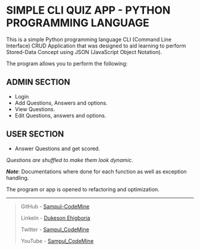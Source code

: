 # SIMPLE CLI QUIZ APP - PYTHON PROGRAMMING LANGUAGE

This is a simple Python programming language CLI (Command Line Interface) CRUD Application that was designed to aid learning to perform Stored-Data Concept using JSON (JavaScript Object Notation).

The program allows you to perform the following:

## ADMIN SECTION

- Login
- Add Questions, Answers and options.
- View Questions.
- Edit Questions, answers and options.

## USER SECTION

- Answer Questions and get scored.

_Questions are shuffled to make them look dynamic_.

**_Note_**: Documentations where done for each function as well as exception handling.

The program or app is opened to refactoring and optimization.

---

> GitHub - <a href="https://github.com/Sampul-CodeMine/">Sampul-CodeMine</a>
>
> LinkeIn - <a href="https://www.linkedin.com/in/dukeson-ehigboria">Dukeson Ehigboria</a>
>
> Twitter - <a href="https://twitter.com/Sampul_CodeMine">Sampul_CodeMine</a>
>
> YouTube - <a href="https://youtu.be/cMgvV15Xoic">Sampul_CodeMine</a>
